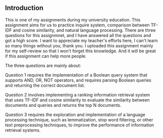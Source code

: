 ## Introduction
This is one of my assignments during my university education. This assignment aims for us to practice inquire system, comparison between TF-IDF and cosine similarity, and natural language processing. 
There are three questions for this assignmnet, and I have answered all the questions and got a high score. I want to appreciate my teacher's efforts here, I can't learn so many things without you, thank you. 
I uploaded this assignment mainly for my self-review so that I won't forget this knowledge. And it will be great if this assignment can help more people.

The three questions are mainly about:

Question 1 requires the implementation of a Boolean query system that supports AND, OR, NOT operators, and requires parsing Boolean queries and returning the correct document list.

Question 2 involves implementing a ranking information retrieval system that uses TF-IDF and cosine similarity to evaluate the similarity between documents and queries and returns the top N documents.

Question 3 requires the exploration and implementation of a language processing technique, such as lemmatization, stop word filtering, or other text preprocessing techniques,
to improve the performance of information retrieval systems.
